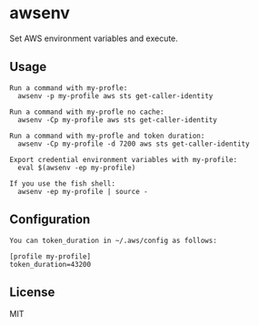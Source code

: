 # awsenv

Set AWS environment variables and execute.

## Usage


```
Run a command with my-profle:
  awsenv -p my-profile aws sts get-caller-identity

Run a command with my-profle no cache:
  awsenv -Cp my-profile aws sts get-caller-identity

Run a command with my-profle and token duration:
  awsenv -Cp my-profile -d 7200 aws sts get-caller-identity

Export credential environment variables with my-profile:
  eval $(awsenv -ep my-profile)

If you use the fish shell:
  awsenv -ep my-profile | source -
```


## Configuration

```
You can token_duration in ~/.aws/config as follows:

[profile my-profile]
token_duration=43200
```

## License

MIT
